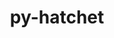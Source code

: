 ---
title: "py-hatchet"
layout: cache
categories: [package, develop]
meta: {"versions": ["1.3.0"], "compilers": ["gcc@=7.5.0"], "oss": ["ubuntu18.04"], "platforms": ["linux"], "targets": ["x86_64_v3"], "stacks": ["radiuss", "root"], "num_specs": 19, "num_specs_by_stack": {"root": 19, "radiuss": 19}}
spec_details: [{"hash": "zgr4p7onoirqod6icve6ryjcsxuakdjh", "compiler": "gcc@=7.5.0", "versions": ["1.3.0"], "os": "ubuntu18.04", "platform": "linux", "target": "x86_64_v3", "variants": ["build_system=python_pip"], "stacks": ["root", "radiuss"], "size": "-", "tarball": "https://binaries.spack.io/develop/build_cache/linux-ubuntu18.04-x86_64_v3/gcc-7.5.0/py-hatchet-1.3.0/linux-ubuntu18.04-x86_64_v3-gcc-7.5.0-py-hatchet-1.3.0-zgr4p7onoirqod6icve6ryjcsxuakdjh.spack"}, {"hash": "xrwod5zccgz4df5fk77nmm6vpt4n5ilq", "compiler": "gcc@=7.5.0", "versions": ["1.3.0"], "os": "ubuntu18.04", "platform": "linux", "target": "x86_64_v3", "variants": ["build_system=python_pip"], "stacks": ["root", "radiuss"], "size": "-", "tarball": "https://binaries.spack.io/develop/build_cache/linux-ubuntu18.04-x86_64_v3/gcc-7.5.0/py-hatchet-1.3.0/linux-ubuntu18.04-x86_64_v3-gcc-7.5.0-py-hatchet-1.3.0-xrwod5zccgz4df5fk77nmm6vpt4n5ilq.spack"}, {"hash": "zi3665zgzx4ctfuemdtvt4za5tkkowfv", "compiler": "gcc@=7.5.0", "versions": ["1.3.0"], "os": "ubuntu18.04", "platform": "linux", "target": "x86_64_v3", "variants": ["build_system=python_pip"], "stacks": ["root", "radiuss"], "size": "-", "tarball": "https://binaries.spack.io/develop/build_cache/linux-ubuntu18.04-x86_64_v3/gcc-7.5.0/py-hatchet-1.3.0/linux-ubuntu18.04-x86_64_v3-gcc-7.5.0-py-hatchet-1.3.0-zi3665zgzx4ctfuemdtvt4za5tkkowfv.spack"}, {"hash": "t5rqwfc5ay6yt4fkljxqzh6qarmhk54z", "compiler": "gcc@=7.5.0", "versions": ["1.3.0"], "os": "ubuntu18.04", "platform": "linux", "target": "x86_64_v3", "variants": ["build_system=python_pip"], "stacks": ["root", "radiuss"], "size": "-", "tarball": "https://binaries.spack.io/develop/build_cache/linux-ubuntu18.04-x86_64_v3/gcc-7.5.0/py-hatchet-1.3.0/linux-ubuntu18.04-x86_64_v3-gcc-7.5.0-py-hatchet-1.3.0-t5rqwfc5ay6yt4fkljxqzh6qarmhk54z.spack"}, {"hash": "4gscm5ycaiyxxeotm7drvjrz3ok3i77j", "compiler": "gcc@=7.5.0", "versions": ["1.3.0"], "os": "ubuntu18.04", "platform": "linux", "target": "x86_64_v3", "variants": ["build_system=python_pip"], "stacks": ["root", "radiuss"], "size": "-", "tarball": "https://binaries.spack.io/develop/build_cache/linux-ubuntu18.04-x86_64_v3/gcc-7.5.0/py-hatchet-1.3.0/linux-ubuntu18.04-x86_64_v3-gcc-7.5.0-py-hatchet-1.3.0-4gscm5ycaiyxxeotm7drvjrz3ok3i77j.spack"}, {"hash": "cnbpof4boywpr3jduk5yy3xoaexuzjvm", "compiler": "gcc@=7.5.0", "versions": ["1.3.0"], "os": "ubuntu18.04", "platform": "linux", "target": "x86_64_v3", "variants": ["build_system=python_pip"], "stacks": ["root", "radiuss"], "size": "-", "tarball": "https://binaries.spack.io/develop/build_cache/linux-ubuntu18.04-x86_64_v3/gcc-7.5.0/py-hatchet-1.3.0/linux-ubuntu18.04-x86_64_v3-gcc-7.5.0-py-hatchet-1.3.0-cnbpof4boywpr3jduk5yy3xoaexuzjvm.spack"}, {"hash": "75xnb5cukrud7k2qmh2pxsxqrwu7soa5", "compiler": "gcc@=7.5.0", "versions": ["1.3.0"], "os": "ubuntu18.04", "platform": "linux", "target": "x86_64_v3", "variants": ["build_system=python_pip"], "stacks": ["root", "radiuss"], "size": "-", "tarball": "https://binaries.spack.io/develop/build_cache/linux-ubuntu18.04-x86_64_v3/gcc-7.5.0/py-hatchet-1.3.0/linux-ubuntu18.04-x86_64_v3-gcc-7.5.0-py-hatchet-1.3.0-75xnb5cukrud7k2qmh2pxsxqrwu7soa5.spack"}, {"hash": "px5d6bhrcwqm3izmvhd6agpyvxpbh3bn", "compiler": "gcc@=7.5.0", "versions": ["1.3.0"], "os": "ubuntu18.04", "platform": "linux", "target": "x86_64_v3", "variants": ["build_system=python_pip"], "stacks": ["root", "radiuss"], "size": "-", "tarball": "https://binaries.spack.io/develop/build_cache/linux-ubuntu18.04-x86_64_v3/gcc-7.5.0/py-hatchet-1.3.0/linux-ubuntu18.04-x86_64_v3-gcc-7.5.0-py-hatchet-1.3.0-px5d6bhrcwqm3izmvhd6agpyvxpbh3bn.spack"}, {"hash": "7j6a7dw5wfr5riev237rl724ac4sagyb", "compiler": "gcc@=7.5.0", "versions": ["1.3.0"], "os": "ubuntu18.04", "platform": "linux", "target": "x86_64_v3", "variants": ["build_system=python_pip"], "stacks": ["root", "radiuss"], "size": "-", "tarball": "https://binaries.spack.io/develop/build_cache/linux-ubuntu18.04-x86_64_v3/gcc-7.5.0/py-hatchet-1.3.0/linux-ubuntu18.04-x86_64_v3-gcc-7.5.0-py-hatchet-1.3.0-7j6a7dw5wfr5riev237rl724ac4sagyb.spack"}, {"hash": "rqbdkncihgz3lxokfx24qbejqttbfxgt", "compiler": "gcc@=7.5.0", "versions": ["1.3.0"], "os": "ubuntu18.04", "platform": "linux", "target": "x86_64_v3", "variants": ["build_system=python_pip"], "stacks": ["root", "radiuss"], "size": "-", "tarball": "https://binaries.spack.io/develop/build_cache/linux-ubuntu18.04-x86_64_v3/gcc-7.5.0/py-hatchet-1.3.0/linux-ubuntu18.04-x86_64_v3-gcc-7.5.0-py-hatchet-1.3.0-rqbdkncihgz3lxokfx24qbejqttbfxgt.spack"}, {"hash": "5ub7uhkv37xiwjk4iv6o5zaz6rlolu3k", "compiler": "gcc@=7.5.0", "versions": ["1.3.0"], "os": "ubuntu18.04", "platform": "linux", "target": "x86_64_v3", "variants": ["build_system=python_pip"], "stacks": ["root", "radiuss"], "size": "-", "tarball": "https://binaries.spack.io/develop/build_cache/linux-ubuntu18.04-x86_64_v3/gcc-7.5.0/py-hatchet-1.3.0/linux-ubuntu18.04-x86_64_v3-gcc-7.5.0-py-hatchet-1.3.0-5ub7uhkv37xiwjk4iv6o5zaz6rlolu3k.spack"}, {"hash": "gfwat44bqe7rd2atswv3wqj3bzva7tgz", "compiler": "gcc@=7.5.0", "versions": ["1.3.0"], "os": "ubuntu18.04", "platform": "linux", "target": "x86_64_v3", "variants": ["build_system=python_pip"], "stacks": ["root", "radiuss"], "size": "-", "tarball": "https://binaries.spack.io/develop/build_cache/linux-ubuntu18.04-x86_64_v3/gcc-7.5.0/py-hatchet-1.3.0/linux-ubuntu18.04-x86_64_v3-gcc-7.5.0-py-hatchet-1.3.0-gfwat44bqe7rd2atswv3wqj3bzva7tgz.spack"}, {"hash": "6rolpg3icm2cbxlalhcnsl2r7di5sls2", "compiler": "gcc@=7.5.0", "versions": ["1.3.0"], "os": "ubuntu18.04", "platform": "linux", "target": "x86_64_v3", "variants": ["build_system=python_pip"], "stacks": ["root", "radiuss"], "size": "-", "tarball": "https://binaries.spack.io/develop/build_cache/linux-ubuntu18.04-x86_64_v3/gcc-7.5.0/py-hatchet-1.3.0/linux-ubuntu18.04-x86_64_v3-gcc-7.5.0-py-hatchet-1.3.0-6rolpg3icm2cbxlalhcnsl2r7di5sls2.spack"}, {"hash": "apsjxmjswld5llqck2jsetsjibxh7r4s", "compiler": "gcc@=7.5.0", "versions": ["1.3.0"], "os": "ubuntu18.04", "platform": "linux", "target": "x86_64_v3", "variants": ["build_system=python_pip"], "stacks": ["root", "radiuss"], "size": "-", "tarball": "https://binaries.spack.io/develop/build_cache/linux-ubuntu18.04-x86_64_v3/gcc-7.5.0/py-hatchet-1.3.0/linux-ubuntu18.04-x86_64_v3-gcc-7.5.0-py-hatchet-1.3.0-apsjxmjswld5llqck2jsetsjibxh7r4s.spack"}, {"hash": "sw32cafzrwhhmfcd2ztcegbwpymwfvju", "compiler": "gcc@=7.5.0", "versions": ["1.3.0"], "os": "ubuntu18.04", "platform": "linux", "target": "x86_64_v3", "variants": ["build_system=python_pip"], "stacks": ["root", "radiuss"], "size": "-", "tarball": "https://binaries.spack.io/develop/build_cache/linux-ubuntu18.04-x86_64_v3/gcc-7.5.0/py-hatchet-1.3.0/linux-ubuntu18.04-x86_64_v3-gcc-7.5.0-py-hatchet-1.3.0-sw32cafzrwhhmfcd2ztcegbwpymwfvju.spack"}, {"hash": "rs47zpbh6e5upyu6v3ibheclfoftdf74", "compiler": "gcc@=7.5.0", "versions": ["1.3.0"], "os": "ubuntu18.04", "platform": "linux", "target": "x86_64_v3", "variants": ["build_system=python_pip"], "stacks": ["root", "radiuss"], "size": "-", "tarball": "https://binaries.spack.io/develop/build_cache/linux-ubuntu18.04-x86_64_v3/gcc-7.5.0/py-hatchet-1.3.0/linux-ubuntu18.04-x86_64_v3-gcc-7.5.0-py-hatchet-1.3.0-rs47zpbh6e5upyu6v3ibheclfoftdf74.spack"}, {"hash": "z7mcgpj7wwjbzgxgje2yrrnpgnrjpkqa", "compiler": "gcc@=7.5.0", "versions": ["1.3.0"], "os": "ubuntu18.04", "platform": "linux", "target": "x86_64_v3", "variants": ["build_system=python_pip"], "stacks": ["root", "radiuss"], "size": "-", "tarball": "https://binaries.spack.io/develop/build_cache/linux-ubuntu18.04-x86_64_v3/gcc-7.5.0/py-hatchet-1.3.0/linux-ubuntu18.04-x86_64_v3-gcc-7.5.0-py-hatchet-1.3.0-z7mcgpj7wwjbzgxgje2yrrnpgnrjpkqa.spack"}, {"hash": "3y5wem6l6zzbmfom5qcxm6axenv23tjp", "compiler": "gcc@=7.5.0", "versions": ["1.3.0"], "os": "ubuntu18.04", "platform": "linux", "target": "x86_64_v3", "variants": ["build_system=python_pip"], "stacks": ["root", "radiuss"], "size": "-", "tarball": "https://binaries.spack.io/develop/build_cache/linux-ubuntu18.04-x86_64_v3/gcc-7.5.0/py-hatchet-1.3.0/linux-ubuntu18.04-x86_64_v3-gcc-7.5.0-py-hatchet-1.3.0-3y5wem6l6zzbmfom5qcxm6axenv23tjp.spack"}, {"hash": "octerfgyq4r5dzj4vsj4rh7ychnnsufz", "compiler": "gcc@=7.5.0", "versions": ["1.3.0"], "os": "ubuntu18.04", "platform": "linux", "target": "x86_64_v3", "variants": ["build_system=python_pip"], "stacks": ["root", "radiuss"], "size": "-", "tarball": "https://binaries.spack.io/develop/build_cache/linux-ubuntu18.04-x86_64_v3/gcc-7.5.0/py-hatchet-1.3.0/linux-ubuntu18.04-x86_64_v3-gcc-7.5.0-py-hatchet-1.3.0-octerfgyq4r5dzj4vsj4rh7ychnnsufz.spack"}]
---